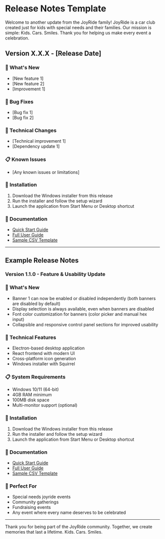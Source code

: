 # Release Notes Template

Welcome to another update from the JoyRide family! JoyRide is a car club created just for kids with special needs and their families. Our mission is simple: Kids. Cars. Smiles. Thank you for helping us make every event a celebration.

## Version X.X.X - [Release Date]

### 🎉 What's New
- [New feature 1]
- [New feature 2]
- [Improvement 1]

### 🐛 Bug Fixes
- [Bug fix 1]
- [Bug fix 2]

### 🔧 Technical Changes
- [Technical improvement 1]
- [Dependency update 1]

### 📋 Known Issues
- [Any known issues or limitations]

### 🚀 Installation
1. Download the Windows installer from this release
2. Run the installer and follow the setup wizard
3. Launch the application from Start Menu or Desktop shortcut

### 📖 Documentation
- [Quick Start Guide](https://github.com/jgilmore-dev/JoyrideNameDisplay/blob/main/docs/QUICK_START.md)
- [Full User Guide](https://github.com/jgilmore-dev/JoyrideNameDisplay/blob/main/docs/USER_GUIDE.md)
- [Sample CSV Template](https://github.com/jgilmore-dev/JoyrideNameDisplay/blob/main/sample-members.csv)

---

## Example Release Notes

### Version 1.1.0 - Feature & Usability Update

### 🎉 What's New
- Banner 1 can now be enabled or disabled independently (both banners are disabled by default)
- Display selection is always available, even when banners are disabled
- Font color customization for banners (color picker and manual hex input)
- Collapsible and responsive control panel sections for improved usability

### 🔧 Technical Features
- Electron-based desktop application
- React frontend with modern UI
- Cross-platform icon generation
- Windows installer with Squirrel

### 📋 System Requirements
- Windows 10/11 (64-bit)
- 4GB RAM minimum
- 100MB disk space
- Multi-monitor support (optional)

### 🚀 Installation
1. Download the Windows installer from this release
2. Run the installer and follow the setup wizard
3. Launch the application from Start Menu or Desktop shortcut

### 📖 Documentation
- [Quick Start Guide](https://github.com/jgilmore-dev/JoyrideNameDisplay/blob/main/docs/QUICK_START.md)
- [Full User Guide](https://github.com/jgilmore-dev/JoyrideNameDisplay/blob/main/docs/USER_GUIDE.md)
- [Sample CSV Template](https://github.com/jgilmore-dev/JoyrideNameDisplay/blob/main/sample-members.csv)

### 🎯 Perfect For
- Special needs joyride events
- Community gatherings
- Fundraising events
- Any event where every name deserves to be celebrated

---

Thank you for being part of the JoyRide community. Together, we create memories that last a lifetime. Kids. Cars. Smiles. 